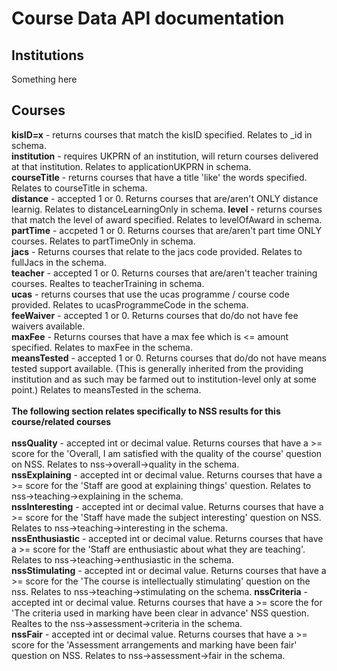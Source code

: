 Course Data API documentation
===
Institutions
--
Something here


Courses
--
**kisID=x** - returns courses that match the kisID specified. Relates to _id in schema.<br>
**institution** -  requires UKPRN of an institution, will return courses delivered at that institution. Relates to applicationUKPRN in schema.<br>
**courseTitle** - returns courses that have a title 'like' the words specified. Relates to courseTitle in schema. <br>
**distance** - accepted 1 or 0. Returns courses that are/aren't ONLY distance learnig. Relates to distanceLearningOnly in schema.
**level** - returns courses that match the level of award specified. Relates to levelOfAward in schema. <br>
**partTime** - accpeted 1 or 0. Returns courses that are/aren't part time ONLY courses. Relates to partTimeOnly in schema. <br>
**jacs** - Returns courses that relate to the jacs code provided. Relates to fullJacs in the schema. <br>
**teacher** - accepted 1 or 0. Returns courses that are/aren't teacher training courses. Realtes to teacherTraining in schema. <br>
**ucas** - returns courses that use the ucas programme / course code provided. Relates to ucasProgrammeCode in the schema. <br>
**feeWaiver** - accepted 1 or 0. Returns courses that do/do not have fee waivers available. <br>
**maxFee** - Returns courses that have a max fee which is <= amount specified. Relates to maxFee in the schema.<br>
**meansTested** - accepted 1 or 0. Returns courses that do/do not have means tested support available. (This is generally inherited from the providing institution and as such may be farmed out to institution-level only at some point.) Relates to meansTested in the schema. <br>
<br>**The following section relates specifically to NSS results for this course/related courses**<br><br>
**nssQuality** - accepted int or decimal value. Returns courses that have a >= score for the 'Overall, I am satisfied with the quality of the course' question on NSS. Relates to nss->overall->quality in the schema. <br>
**nssExplaining** - accepted int or decimal value. Returns courses that have a >= score for the 'Staff are good at explaining things'  question. Relates to nss->teaching->explaining in the schema. <br>
**nssInteresting** - accepted int or decimal value. Returns courses that have a >= score for the 'Staff have made the subject interesting' question on NSS. Relates to nss->teaching->interesting in the schema. <br>
**nssEnthusiastic** - accepted int or decimal value. Returns courses that have a >= score for the 'Staff are enthusiastic about what they are teaching'. Relates to nss->teaching->enthusiastic in the schema. <br>
**nssStimulating** - accepted int or decimal value. Returns courses that have a >= score for the 'The course is intellectually stimulating' question on the nss. Relates to nss->teaching->stimulating on the schema.
**nssCriteria** - accepted int or decimal value. Returns courses that have a >= score the for 'The criteria used in marking have been clear in advance' NSS question. Realtes to the nss->assessment->criteria in the schema. <br>
**nssFair** - accepted int or decimal value. Returns courses that have a >= score for the 'Assessment arrangements and marking have been fair' question on NSS. Relates to nss->assessment->fair in the schema.
